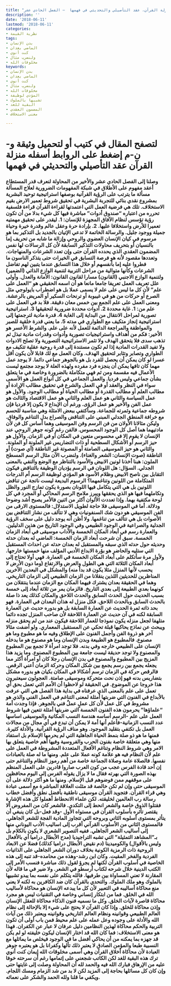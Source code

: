 ```yaml
---
title: "منزلة القرآن، عقد التأصيلي والتحديثي في فهمها  – الفصل الحادي عشر"
description: ''
date: '2018-06-11'
lastmod: '2018-06-11'
categories:
- نظرية القيمة
tags:
- بدن الإنسان
- الماضي بعدان
- كنت أنوي
- ولنضرب مثال
- مخلوقات الله
keywords:
- بدن الإنسان
- الماضي بعدان
- كنت أنوي
- ولنضرب مثال
- مخلوقات الله
- المؤدي لوظيفة
- تشبيها بالملوك
- البقية للغد
- المضمون العقدي
- معنى الاستخلاف

---
```

# **لتصفح المقال في كتيب أو لتحميل وثيقة و-ن-م إضغط على الروابط أسفله** **منزلة القرآن عقد التأصيلي والتحديثي في فهمها**

### وصلنا إلى الفصل الحادي عشر والأخير من المحاولة لنعرف قدر المستطاع أعقد مفهوم على الأطلاق في شبكة المفهومات الضرورية لعلاج المسألة مسألة ما يترتب على الرؤية القرآنية بوصفها استراتيجية توحيد البشرية بمشروع نقدي بنائي للتجربة البشرية في تحقيق شروط تعمير الارض بقيم الاستخلاف. تلك هي فرضية العمل التي اعتمدتها لقراءة القرآن قراءة فلسفية تحرره من اعتباره “صندوق أدوات” مباشرة فيها كل شيء بدلا من أن تكون رؤية تؤسس لنظام الآفاق المجهزة للإنسان: 1. ليقدر على تحقيق مهمتيه تعميرا للأرض واستخلافا عليها. 2. بإرادة حرة وعقل عالم وقدرة خيرة وحياة جميلة ووجود جليل. والرسالة الخاتمة لا تدعي الإتيان بالجديد بل التذكير بما هو مرسوم في كيان الإنسان العضوي والروحي وإزالة ما شابه من تحريف إما بالنسيان أو بتحريف محاولات التذكير السابقة لأن كل الرسالات لها نفس المضمون العقدي الذي يحدده القرآن حتى وإن تعدد الشرعات والمنهاجات. وتعددها مقصود لأنه هو فرصة التسابق في الخيرات حتى يتذكر الناسون ما فطروا عليه إما بأنفسهم أو خلال هذا التسابق عندما يتبين لهم تفاضل الشرعات وكأنها متوالية من مراحل التربية لتنمية الوازع الذاتي (الضمير) ولتنمية الوازع الاجنبي (القانون) مسارا لقانون القانون: الأمانة والعدل. وأولى علل تعريف العمل تعريفا جامعا مانعا هو أن اسمه الحقيقي هو “العمل على علم” لأن كل ما ليس على علم لا يسمى عملا بل هو اضطراب بايولوجي مثل الصرع أو حركات من هو في غيبوبة أو ترنحات السكير أو المريض بالرعشة. ومعنى العمل على علم الجمع بين خمس معان دقيقة. فلا بد في العمل على علم من: 1. غاية محددة 2. أدوات محددة ضرورية لتحقيقها 3. استراتيجية تصورية لمراحل الانتقال من البداية إلى الغاية 4. قدرة مادية لترجمتها إلى استراتيجية إنجاز متكيف مع الطواري في مدته 5. ما يعني قدرة خلقية للصبر والمواظفة والمراجعة الدائمة للعمل لأنه على علم. والشرط الأعسر هو الأخير: فكم من أهداف واستراتيجيات تصورية وأدوات وقدرات مادية تبذل ثم تذهب سدى فلا يتحقق الهدف ولا تثمر الاستراتيجية التصورية ولا تصلح الادوات ولا تفيد القدرات المادية إذا لم تكون مستندة إلى قدرة روحية عقلية تتكيف مع الطواري وتصابر وتثابر لتحقيق الهدف. وكان العمل مع لك قابلا لأن يكون أقل عسرا لو كان يمكن أن يحصل للفرد بل هو بالجوهر جماعي دائما. لا يوجد عمل مهما كان تافها يمكن أن ينجزه فرد مفرده ولهذه العلة لا يوجد مجتمع ليست الأعمال فيه مقسمة ومن ثم فهي متكاملة بالضرورة وخاصة في ما يتعلق بشأن جماعي وليس فرديا. والعمل الجماعي في كل أنواع العمل هو الأسمى سواء في النظر والعقد أو في العمل والشرع في تحقيق مطالب الإرادة أو مطالب العلم أو مطالب القدرة أو مطالب الحياة أو مطالب الوجود. والأول هو عمل السياسة والثاني هو عمل العلم والثاني هو عمل الاقتصاد والثالث هو عمل الفن والأخير هو عمل الرؤى. ورغم أن الإبداع لا يكون إلا فرديا فإن شروطه جماعية وثمرته للجماعة. وسأكتفي ببعض الامثلة وهي مناسبة للحسم مع خرافة المنطق الجدلي المبني على التناقض والصراع بدل التناغم والوفاق. وليكن مثالانا الأولان من فن الرسم وفن الموسيقى وهما أساس كل فن لأن مادتيهما هما أصل كل الوجود المحسوس. فالفن رغم كونه جوهر الروحي عند الإنسان لا يقوم إلا في محسوس متعين في المكان أو في الزمان. والأول هو حيز الرسم أو الأشكال السطحية أو ذات التضاريس غير الملونة أو الملونة. والثاني هو حيز الموسيقى الصامتة أو المصوتة غير الناطقة (أي صوت) أو الناطقة (صوت الإنسان: الشعر والغناء). ولنضرب الآن مثال الرسم المسطح الملون: هبنا أخذنا لونين الابيض والأسود بالتناظر مع الوضع والنفي بالمعنى الجدلي. السؤال: هل اللونان في الرسم يؤديان الوظيفة بالتناقض فيكون التقابل بين ناصح الابيض وظلام الأسود هو المؤدي لوظيفة الرسم أم الدرجات المتكاملة من اللونين وتناغمهما؟ الرسوم البديعة ليست ناتجة عن تناقض اللونين بل هي التي يتكامل فيها اللونان بصورة يكون تمازج النور والظل وتكاملهما فيها هو الذي يحققها ويبرز ملامح الرسم المحاكي أو المجرد في كل لوحة مكتفية بهما. وإذا تعددت الألوان أكثر من اثنين فالأمر يصبح أشد وضوحا ودلالة. أما في الموسيقى فلا حاجة لطويل الاستدلال: فالمستوى الارقى من الفن الموسيقي هو دون شك السنفونيات وهي لا تتألف من نشاز التناقض بين الأصوات بل هي تتألف من تناغمها. ولا أظن أنه يوجد دليل على سخف الرؤية الجدلية والصراعية في الوجود الطبيعي وفي الوجود التاريخ من هذين الدليلين. والعمارة رسم في أبعاد المكان الخمسة والآداب موسيقى في أبعاد الزمان الخمسة. سبق أن شرحت أبعاد الزمان الخمسة: الماضي له بعدان حدثه وحديثه حول حدثه الذي سبقه والمستقبل له بعدان حدثه عن احداث المستقبل التي ستليه والحاضر هو بؤرة الابداع الأدبي المؤلف منها خمستها خارجها. ولأول مرة سأتكلم على أبعاد المكان الخمسة في العمارة. فهي أولا تحتاج إلى أبعاد المكان الثلاثة التي هي الطول والعرض والارتفاع (وما دون الأرض لا يحسب لأنها المنزل مثلا يكون قد بدأ منه) والمشكل في البعدين الآخرين المناظرين للحديثين اللذين ينقلانا من الزمان الطبيعي إلى الزمان التاريخي. وهما في الحقيقة بعدان يشترك فيهما المكان مع الزمان عندما ينتقلان من كونهما بعدي الطبيعة إلى بعدي التاريخ. فالزمان يمر من ثلاثة أبعاد إلى خمسة بسبب الحديث حول الحدث السابق والحدث اللاحق والمكان كذلك يعد ذا صلة بالحدث السابق وبالحدث اللاحق. فكل منزل له هذان البعدان في العمارة. فهو بحد ذاته ثمرة الحديث عن العمارة السابقة بل هو بدوره حديث عن العمارة السابقة لكنه في آن حديث عن العمارة اللاحقة لأن صاحب المنزل تجده دائما متلهفا لجعل منزله يكون نموذجا للعمار اللاحقة فيكون عند من لم يحقق منزله ويبحث عن نماذج يحاكيها قبلة تحكي عن المستقبل المعماري. ولو أضفت مثالا آخر هو ذروة الفن وأجمل الفنون على الإطلاق وفيه ما هو مطبوع وما هو مصنوع. فالمطبوع هو الطبيعة وبدن الإنسان وما هو مصنوع هو ما يدخله الإنسان على الطبيعي خارجه وفي بدنه. فلا توجد امرأة لا تجمع بين المطبوع والمصنوع ولا توجد حديقة ليست جامعة بين المطبوع المصنوع. وما يزيد هذا المزيج بين المطبوع والمصنوع في بدن الإنسان رجلا كان أو امرأة أكثر مما يجعله يجمع بين رسم يجمع بين شكل المكان وحركة الزمان أعني الرقص. فالرقص حركة في الزمان ترسم أشكالا في المكان بكيان هو بدوره مشكل بتضاريس بدنه فهو إذن نحت متحركة وموسيقى صامتة. العجولون سيعتبرون هذا خروجا عن الموضوع. في الحقيقة لو لاحظوا أن الأمم التي تعمل بحق أي تعمل على علم بالمعنى الذي عرفناه في بداية هذا الفصل هي التي عرفت بالأبداع في الفنون التي ضربتها أمثلة لمعنى التناغم في العمل الفني والذي هو مشروط في كل عمل لأن كل عملٍ عملٌ فني بالجوهر. فإذا وجدت أمة “علماؤها” يحرمون هذه الفنون الخمسة التي ضربتها أمثلة تتعين فيها شروط العمل على علم -الرسم أساسه هندسة النسب المكانية والموسيقى اساسها عدد النسب الزمانية-فأعلم أنها أمة لا يمكن أن تبدع في أي مجال من مجالات العمل بل تكتفي بتقليد الموجود. وهو مناف الرؤية القرآنية. والأدلة كثيرة. فمنها ما هو ذو صلة بنمط الحياة الجاهلية التي لم يحرمها الإسلام بل استفاد منها وهي متعلقة خاصة بفنون الحرب والفروسية وفيها أهم خاصية يتعلق بها الامر وهي شروط النظام وتناغم الأفعال المتعددة المشروطة في العمل على علم لأن النظام فيه هو علامة كونه عملا على علم. ومنها ما له صلة بالعبادات نفسها. فالصلاة عامة وصلاة الجماعة خاصة من أهم رموز النظام والتناغم حتى إن أحد قادة الفرس عجب من كون العرب صاروا قادرين على العمل المنظم بهذه الصورة التي بهرته فقال ما لا يزال يقوله الفرس إلى اليوم محافظين على موقفهم ممن فوضوهم قبل الإسلام. ومنها ما هو أكثر دلالة على أن الموسيقى حتى وإن لم تكن خالصة قد مثلت العلاقة المباشرة مع أسمى عبادة وهي قراء القرآن. فتجويد القرآن موسيقى ناطقية بأفضل نطق وأفضل خطاب رسالة رب العالمين لخليقته. لكن علماء الانحطاط أهملوا كل هذه الإشارة فقتلوا الذوق خاصة والشعر انحط إلى التكدي. فالشعر كان من المفروض ألا يقتصر تأثره بأسلوب القرآن في مستواه الأول -وقد فعل-بل كان ينبغي أن يتأثر بمستوى أسلوبه الثاني وبروحه التي تتجاوز المادية الفجة للشعر الجاهلي. فالمستوى الثاني من الأسلوب القرآني أقرب إلى اساليب الأدب اليوناني منها إلى أساليب الشعر الجاهلي. ففيه التصوير الشعري لا يكون بالكلام بل بـ”المشاهد التمثيلة” التي تشبه التراجيديا (مدح الأبطال دراميا أي بالأفعال وليس بالأقوال) والكوميدينا (دم نقيض الأبطال دراميا كذلك) فضلا عن الابعاد الروحية ذات الرمزية الكونية بخلاف دوران الشعر الجاهلي على الذاتيات الفردية والفخر المقيت. وكان ابن رشد-وهذه من محامده-قد تنبه إلى هذه الخاصية في أسلوب القرآن لكنها لم يجرؤ لقول ذلك مباشرة فنسب الأمر إلى الكتب الدينية خلال شرحه لكتاب أرسطو في الشعر. ولا ضير في ما قاله لأن المقارنة لا تعني المساواة بين طرفيها. فالله يتكلم على نفسه بما يبدو تشبيها بالملوك وهو ملك الملوك. والتحدي بالقرآن كان ضد الكافرين به لكنه لا يعني منع محاكاة أساليبه في التعبير لأن كل ما يبدعه الإنسان هو محاكاة لأساليب الله في الخلق. فما من ابتكار إنساني وخاصة في التقنيات ليس هو مجرد محاكاة قاصرة لآيات الخلق. وكل ما نسميه فنون الذكاء محاكاة للعقل الإنسان وإذن محاكاة للخلق. وإذا كان القرآن لا يحتج على شيء إلا بالإحالة إلى نظام العالم الطبيعي وقوانينه ونظام العالم التاريخي وقوانينه ويعتبر ذلك من آيات الله والأدلة على وجوده وعل عمله على علم محيط فمن باب أولى أن تكون التربية والحكم محاكاة لهذين النظامين دليل عرفان لا عبار عن الكفران. فهذا هو معنى الاستخلاف: فما كان الله قد اختار الإنسان ليكون خليفته لو لم يكن قد جهزه بما يمكنه من أن يحاكي أفضل ما في الوجود فيخلص ما يماثلها مع النسبية طبعا والمؤمن الصادق لا يعتبر ذلك تألها وكفرانا بل هو يعتبره جوهر العبادة لأن محاكاة أخلاق القرآن وهي أسمى مخلوقات الله إيمان كنت أنوي ترك هذه البقية للغد لكن الكاتب شجعني على إتمامها رغم أن سرحته خوفا عليه من الإرهاق فبارك الله فيه والحمد لله أن المحاولة وصلت إلى غايتها حتى وإن كان كل مسائلها بحاجة إلى المزيد لكن لا بد من شد الزمام ومسك اللجام. ويكفي ما قلنا ولله الحمد والشكر على نعمائه.

###